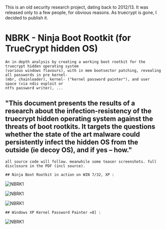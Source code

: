 This is an old security research project, dating back to 2012/13. It was released only to a few people,
for obvious reasons. As truecrypt is gone, I decided to publish it.

# NBRK - Ninja Boot Rootkit (for TrueCrypt hidden OS)

```
An in depth analysis by creating a working boot rootkit for the truecrypt hidden operating system 
(various windows flavours), with in mem bootsector patching, revealing all passwords in pre kernel- 
(mbr, chainloader), kernel- ("kernel password painter"), and user space (via ndis exploit or 
ntfs password writer), ... 
```

## "This document presents the results of a research about the infection-resistency of the truecrypt hidden operating system against the threats of boot rootkits. It targets the questions whether the state of the art malware could persistently infect the hidden OS from the outside (ie decoy OS), and if yes – how."

```
all source code will follow. meanwhile some teaser screenshots. full disclosure in the PDF (incl source).

## Ninja Boot Rootkit in action on WIN 7/32, XP :
```


![NBRK1](http://m64.rocks/ninja-boot-root/7.png "NBRK1")

![NBRK1](http://m64.rocks/ninja-boot-root/6.png "NBRK1")

![NBRK1](http://m64.rocks/ninja-boot-root/5.png "NBRK1")

```
## Windows XP Kernel Password Painter =8] : 
```

![NBRK1](http://m64.rocks/ninja-boot-root/10.png "NBRK1")
